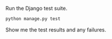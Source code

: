 Run the Django test suite.

```bash
python manage.py test
```

Show me the test results and any failures.
